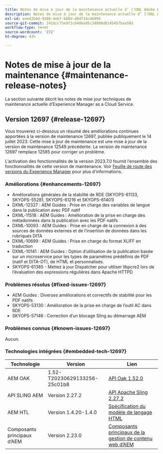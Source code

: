 ```yaml
---
title: Notes de mise à jour de la maintenance actuelle d’ [!DNL Adobe Experience Manager]  as a Cloud Service.
description: Notes de mise à jour de la maintenance actuelle d’ [!DNL Adobe Experience Manager]  as a Cloud Service.
exl-id: eee42b4d-9206-4ebf-b88d-d8df14c46094
source-git-commit: 241dcc75e9f2c840be85c34800d8145457baa58d
workflow-type: tm+mt
source-wordcount: '272'
ht-degree: 43%

---
```


# Notes de mise à jour de la maintenance {#maintenance-release-notes}

La section suivante décrit les notes de mise jour techniques de maintenance actuelle d’Experience Manager as a Cloud Service.

## Version 12697 {#release-12697}

Vous trouverez ci-dessous un résumé des améliorations continues apportées à la version de maintenance 12697, publiée publiquement le 14 juillet 2023. Cette mise à jour de maintenance est une mise à jour de la version de maintenance 12549 précédente. La version de maintenance 12697 remplace 12585 pour corriger un problème.

L’activation des fonctionnalités de la version 2023.7.0 fournit l’ensemble des fonctionnalités de cette version de maintenance. Voir [Feuille de route des versions du Experience Manager](https://experienceleague.adobe.com/docs/experience-manager-release-information/aem-release-updates/update-releases-roadmap.html?lang=fr) pour plus d’informations.

### Améliorations {#enhancements-12697}

- Améliorations générales de la stabilité de RDE (SKYOPS-61133, SKYOPS-55281, SKYOPS-61216 et SKYOPS-61401)
- DXML-12327 : AEM Guides : Prise en charge des variables de langue dans la publication avec PDF natif
- DXML-11518 : AEM Guides : Amélioration de la prise en charge des métadonnées dans la publication avec les PDF natifs
- DXML-10093 : AEM Guides : Prise en charge de la connexion à des sources de données externes et de l’insertion de données dans les rubriques DITA
- DXML-10699 : AEM Guides : Prise en charge du format XLIFF en traduction
- DXML-10141 : AEM Guides : Option d’utilisation de la publication basée sur un microservice pour les types de paramètres prédéfinis de PDF (natif et DITA-OT), de HTML et personnalisés.
- SKYOPS-61385 - Mettez à jour Dispatcher pour utiliser libpcre2 lors de l’évaluation des expressions régulières dans Apache HTTPD

### Problèmes résolus {#fixed-issues-12697}

- AEM Guides : Diverses améliorations et correctifs de stabilité pour les PDF natifs
- SKYOPS-53130 : Amélioration de la prise en charge de l’outil AC dans RDE
- SKYOPS-57146 : Correction d’un blocage Sling au démarrage AEM

### Problèmes connus {#known-issues-12697}

Aucun.

### Technologies intégrées {#embedded-tech-12697}

| Technologie | Version | Lien |
|---|---|---|
| AEM OAK | 1.52-T20230629133256-25c01b8 | [API Oak 1.52.0](https://www.javadoc.io/doc/org.apache.jackrabbit/oak-api/1.52.0/index.html) |
| API SLING AEM | Version 2.27.2 | [API Apache Sling 2.27.2](https://www.javadoc.io/doc/org.apache.sling/org.apache.sling.api/latest/index.html) |
| AEM HTL | Version 1.4.20-1.4.0 | [Spécification du modèle de langage HTML](https://github.com/adobe/htl-spec) |
| Composants principaux d’AEM | Version 2.23.0 | [Composants principaux de la gestion de contenu web d’AEM](https://github.com/adobe/aem-core-wcm-components) |
